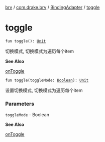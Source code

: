 [brv](../../index.md) / [com.drake.brv](../index.md) / [BindingAdapter](index.md) / [toggle](./toggle.md)

# toggle

`fun toggle(): `[`Unit`](https://kotlinlang.org/api/latest/jvm/stdlib/kotlin/-unit/index.html)

切换模式, 切换模式为遍历每个item

**See Also**

[onToggle](on-toggle.md)

`fun toggle(toggleMode: `[`Boolean`](https://kotlinlang.org/api/latest/jvm/stdlib/kotlin/-boolean/index.html)`): `[`Unit`](https://kotlinlang.org/api/latest/jvm/stdlib/kotlin/-unit/index.html)

设置切换模式, 切换模式为遍历每个item

### Parameters

`toggleMode` - Boolean

**See Also**

[onToggle](on-toggle.md)

